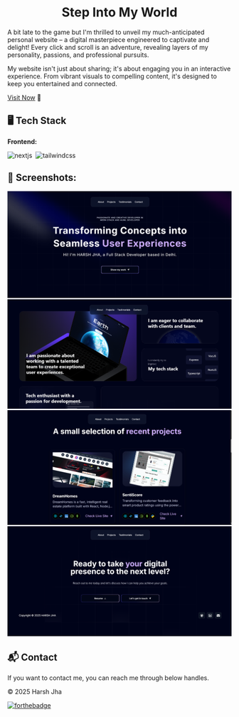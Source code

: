 <h1 align="center">Step Into My World</h1>

<p>
A bit late to the game but I'm thrilled to unveil my much-anticipated personal website – a digital masterpiece engineered to captivate and delight! Every click and scroll is an adventure, revealing layers of my personality, passions, and professional pursuits.

My website isn't just about sharing; it's about engaging you in an interactive experience. From vibrant visuals to compelling content, it's designed to keep you entertained and connected.

</p>

[Visit Now](https://zethyst.com/) 🚀

## 🖥️ Tech Stack

**Frontend:**

![nextjs](https://img.shields.io/badge/Next.js-000000?style=for-the-badge&logo=next.js&logoColor=white)&nbsp;
![tailwindcss](https://img.shields.io/badge/Tailwind_CSS-38B2AC?style=for-the-badge&logo=tailwind-css&logoColor=white)&nbsp;

## 📌 Screenshots:

![home](/img/home.png)
![about](/img/about.png)
![project](/img/project.png)
![contact](/img/contact.png)

<h2>📬 Contact</h2>

If you want to contact me, you can reach me through below handles.

<!-- [![linkedin](https://img.shields.io/badge/LinkedIn-0077B5?style=for-the-badge&logo=linkedin&logoColor=white)](https://www.linkedin.com/in/akshat-jaiswal-4664a2197) -->

© 2025 Harsh Jha

[![forthebadge](https://forthebadge.com/images/badges/built-with-love.svg)](https://forthebadge.com)
